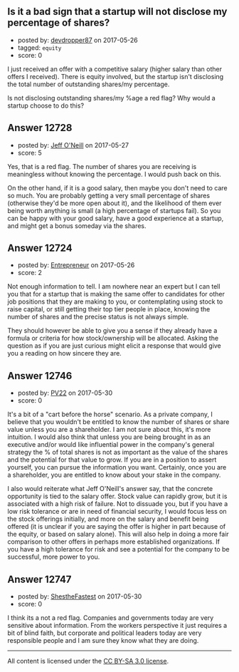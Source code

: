 ## Is it a bad sign that a startup will not disclose my percentage of shares?

- posted by: [devdropper87](https://stackexchange.com/users/5227086/devdropper87) on 2017-05-26
- tagged: `equity`
- score: 0

<p>I just received an offer with a competitive salary (higher salary than other offers I received).  There is equity involved, but the startup isn't disclosing the total number of outstanding shares/my percentage.</p>

<p>Is not disclosing outstanding shares/my %age a red flag? Why would a startup choose to do this?</p>



## Answer 12728

- posted by: [Jeff O'Neill](https://stackexchange.com/users/46273/jeff-o-neill) on 2017-05-27
- score: 5

<p>Yes, that is a red flag.  The number of shares you are receiving is meaningless without knowing the percentage.  I would push back on this.</p>

<p>On the other hand, if it is a good salary, then maybe you don't need to care so much.  You are probably getting a very small percentage of shares (otherwise they'd be more open about it), and the likelihood of them ever being worth anything is small (a high percentage of startups fail). So you can be happy with your good salary, have a good experience at a startup, and might get a bonus someday via the shares.</p>



## Answer 12724

- posted by: [Entrepreneur](https://stackexchange.com/users/10837024/entrepreneur) on 2017-05-26
- score: 2

<p>Not enough information to tell. I am nowhere near an expert but I can tell you that for a startup that is making the same offer to candidates for other job positions that they are making to you, or contemplating using stock to raise capital, or still getting their top tier people in place, knowing the number of shares and the precise status is not always simple. </p>

<p>They should however be able to give you a sense if they already have a formula or criteria for how stock/ownership will be allocated. Asking the question as if you are just curious might elicit a response that would give you a reading on how sincere they are. </p>



## Answer 12746

- posted by: [PV22](https://stackexchange.com/users/8264469/pv22) on 2017-05-30
- score: 0

<p>It's a bit of a "cart before the horse" scenario. As a private company, I believe that you wouldn't be entitled to know the number of shares or share value unless you are a shareholder. I am not sure about this, it's more intuition. I would also think that unless you are being brought in as an executive and/or would like influential power in the company's general strategy the % of total shares is not as important as the value of the shares and the potential for that value to grow. If you are in a position to assert yourself, you can pursue the information you want. Certainly, once you are a shareholder, you are entitled to know about your stake in the company.</p>

<p>I also would reiterate what Jeff O'Neill's answer say, that the concrete opportunity is tied to the salary offer. Stock value can rapidly grow, but it is associated with a high risk of failure. Not to dissuade you, but if you have a low risk tolerance or are in need of financial security, I would focus less on the stock offerings initially, and more on the salary and benefit being offered (it is unclear if you are saying the offer is higher in part because of the equity, or based on salary alone). This will also help in doing a more fair comparison to other offers in perhaps more established organizations. If you have a high tolerance for risk and see a potential for the company to be successful, more power to you.</p>



## Answer 12747

- posted by: [ShestheFastest](https://stackexchange.com/users/9279546/shesthefastest) on 2017-05-30
- score: 0

<p>I think its a not a red flag. Companies and governments today are very sensitive about information. From the workers perspective it just requires a bit of blind faith, but corporate and political leaders today are very responsible people and I am sure they know what they are doing. </p>




---

All content is licensed under the [CC BY-SA 3.0 license](https://creativecommons.org/licenses/by-sa/3.0/).
